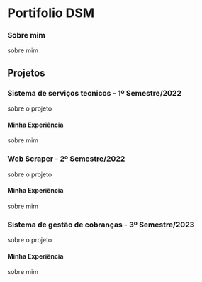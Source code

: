 # Portifolio DSM

<h3>Sobre mim</h3>
<p>
 sobre mim
</p>
<h2>Projetos</h2>
<h3>Sistema de serviços tecnicos - 1º Semestre/2022</h3>
  <p>
  sobre o projeto
  </p>
  <h4>Minha Experiência</h4>
    <p>
      sobre mim
    </p>
<h3>Web Scraper - 2º Semestre/2022</h3>
<p>
  sobre o projeto
</p>
  <h4>Minha Experiência</h4>
    <p>
    sobre mim
    </p>
<h3>Sistema de gestão de cobranças - 3º Semestre/2023</h3>
<p>
sobre o projeto
</p>
  <h4>Minha Experiência</h4>
    <p>
    sobre mim
    </p>
